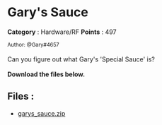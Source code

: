 # Gary's Sauce

**Category** : Hardware/RF
**Points** : 497

<small>Author: @Gary#4657</small><br><br>Can you figure out what Gary's 'Special Sauce' is? <br> <br> <b>Download the files below.</b>


## Files : 
 - [garys_sauce.zip](./garys_sauce.zip)


